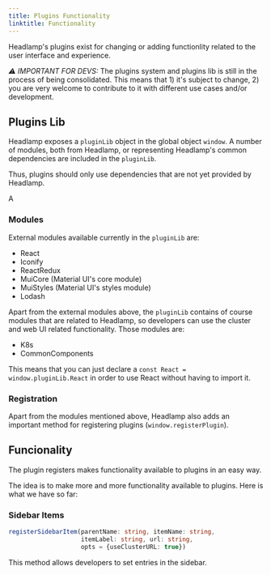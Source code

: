 ```yaml
---
title: Plugins Functionality
linktitle: Functionality
---
```


Headlamp's plugins exist for changing or adding functionlity related to
the user interface and experience.

*⚠️ IMPORTANT FOR DEVS:* The plugins system and plugins lib is still in the process of being
consolidated. This means that 1) it's subject to change, 2) you are very
welcome to contribute to it with different use cases and/or development.

## Plugins Lib

Headlamp exposes a `pluginLib` object in the global object `window`.
A number of modules, both from Headlamp, or representing Headlamp's common
dependencies are included in the `pluginLib`.

Thus, plugins should only use dependencies that are not yet provided by
Headlamp.

A

### Modules

External modules available currently in the `pluginLib` are:

* React
* Iconify
* ReactRedux
* MuiCore (Material UI's core module)
* MuiStyles (Material UI's styles module)
* Lodash

Apart from the external modules above, the `pluginLib` contains of course
modules that are related to Headlamp, so developers can use the cluster and
web UI related functionality. Those modules are:

* K8s
* CommonComponents

This means that you can just declare a `const React = window.pluginLib.React` in order to use
React without having to import it.

### Registration

Apart from the modules mentioned above, Headlamp also adds an important method
for registering plugins (`window.registerPlugin`).

## Funcionality

The plugin registers makes functionality available to plugins in an easy way.

The idea is to make more and more functionality available to plugins. Here is
what we have so far:

### Sidebar Items

```typescript
registerSidebarItem(parentName: string, itemName: string,
                    itemLabel: string, url: string,
                    opts = {useClusterURL: true})
```

This method allows developers to set entries in the sidebar.
